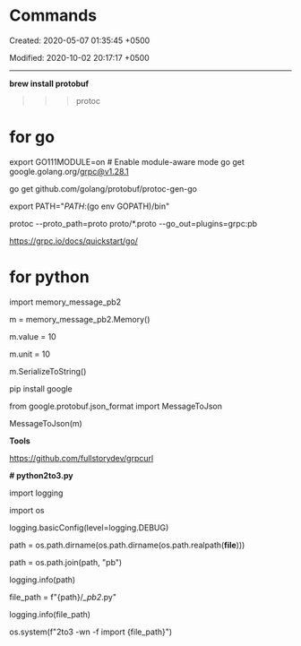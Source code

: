 # Commands

Created: 2020-05-07 01:35:45 +0500

Modified: 2020-10-02 20:17:17 +0500

---

**brew install protobuf**

>>> protoc



# for go

export GO111MODULE=on # Enable module-aware mode
go get google.golang.org/grpc@v1.28.1



go get github.com/golang/protobuf/protoc-gen-go

export PATH="$PATH:$(go env GOPATH)/bin"



protoc --proto_path=proto proto/*.proto --go_out=plugins=grpc:pb



<https://grpc.io/docs/quickstart/go/>



# for python

import memory_message_pb2

m = memory_message_pb2.Memory()

m.value = 10

m.unit = 10

m.SerializeToString()



pip install google

from google.protobuf.json_format import MessageToJson

MessageToJson(m)



**Tools**

<https://github.com/fullstorydev/grpcurl>



**# python2to3.py**

import logging

import os



logging.basicConfig(level=logging.DEBUG)



path = os.path.dirname(os.path.dirname(os.path.realpath(__file__)))

path = os.path.join(path, "pb")

logging.info(path)

file_path = f"{path}/*_pb2*.py"

logging.info(file_path)

os.system(f"2to3 -wn -f import {file_path}")
